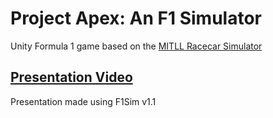 # Project Apex: An F1 Simulator
Unity Formula 1 game based on the [MITLL Racecar Simulator](https://github.com/MITLLRacecar/Simulation)

## [Presentation Video](https://youtu.be/LbF1GacRIUw)
Presentation made using F1Sim v1.1
